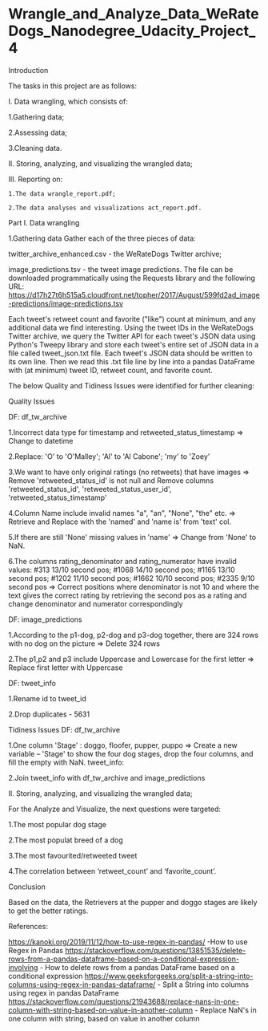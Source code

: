 # Wrangle_and_Analyze_Data_WeRateDogs_Nanodegree_Udacity_Project_4
Introduction

The tasks in this project are as follows:

I. Data wrangling, which consists of:

  1.Gathering data;
  
  2.Assessing data;
  
  3.Cleaning data.

II. Storing, analyzing, and visualizing the wrangled data;


III. Reporting on:

    1.The data wrangle_report.pdf;
    
    2.The data analyses and visualizations act_report.pdf.

Part I. Data wrangling

1.Gathering data
Gather each of the three pieces of data:

twitter_archive_enhanced.csv - the WeRateDogs Twitter archive;

image_predictions.tsv - the tweet image predictions. The file can be downloaded programmatically using the Requests library and the following URL: https://d17h27t6h515a5.cloudfront.net/topher/2017/August/599fd2ad_image-predictions/image-predictions.tsv

Each tweet's retweet count and favorite ("like") count at minimum, and any additional data we find interesting. Using the tweet IDs in the WeRateDogs Twitter archive, we query the Twitter API for each tweet's JSON data using Python's Tweepy library and store each tweet's entire set of JSON data in a file called tweet_json.txt file. Each tweet's JSON data should be written to its own line. 
Then we read this .txt file line by line into a pandas DataFrame with (at minimum) tweet ID, retweet count, and favorite count.

The below  Quality and Tidiness Issues were identified for further cleaning:

Quality Issues

DF: df_tw_archive

1.Incorrect data type for timestamp and retweeted_status_timestamp => Change to datetime

2.Replace: 'O' to 'O'Malley'; 'Al' to 'Al Cabone'; 'my' to 'Zoey'

3.We want to have only original ratings (no retweets) that have images => Remove 'retweeted_status_id' is not null and Remove columns 'retweeted_status_id', 'retweeted_status_user_id', 'retweeted_status_timestamp'

4.Column Name include invalid names "a", "an", "None", "the" etc. => Retrieve and Replace with the 'named' and 'name is' from 'text' col.

5.If there are still 'None' missing values in 'name' => Change from 'None' to NaN.

6.The columns rating_denominator and rating_numerator have invalid values:
#313 13/10 second pos; #1068 14/10 second pos; #1165 13/10 second pos; #1202 11/10 second pos; #1662 10/10 second pos; #2335 9/10 second pos
=> Correct positions where denominator is not 10 and where the text gives the correct rating by retrieving the second pos as a rating and change denominator and numerator correspondingly

DF: image_predictions

1.According to the p1-dog, p2-dog and p3-dog together, there are 324 rows with no dog on the picture => Delete 324 rows

2.The p1,p2 and p3 include Uppercase and Lowercase for the first letter => Replace first letter with Uppercase


DF: tweet_info

1.Rename id to tweet_id

2.Drop duplicates - 5631

Tidiness Issues
DF: df_tw_archive

1.One column 'Stage' : doggo, floofer, pupper, puppo => Create a new variable – 'Stage' to show the four dog stages, drop the four columns, and fill the empty with NaN.
tweet_info:

2.Join tweet_info with df_tw_archive and image_predictions


II. Storing, analyzing, and visualizing the wrangled data;

For the Analyze and Visualize, the next questions were targeted:

1.The most popular dog stage

2.The most populat breed of a dog

3.The most favourited/retweeted tweet

4.The correlation between ‘retweet_count’ and ‘favorite_count’.

Conclusion

Based on the data, the Retrievers at the pupper and doggo stages are likely to get the better ratings.

References:

https://kanoki.org/2019/11/12/how-to-use-regex-in-pandas/ -How to use Regex in Pandas
https://stackoverflow.com/questions/13851535/delete-rows-from-a-pandas-dataframe-based-on-a-conditional-expression-involving - How to delete rows from a pandas DataFrame based on a conditional expression
https://www.geeksforgeeks.org/split-a-string-into-columns-using-regex-in-pandas-dataframe/ - Split a String into columns using regex in pandas DataFrame
https://stackoverflow.com/questions/21943688/replace-nans-in-one-column-with-string-based-on-value-in-another-column - Replace NaN's in one column with string, based on value in another column
